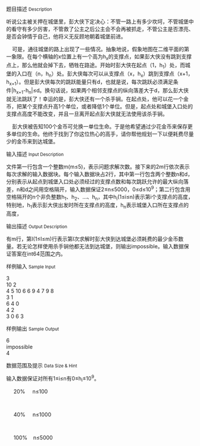 <div class="panel panel-default">
<div class="area-title">
<span>
题目描述
<small>Description</small>
</span></div>
<div class="panel-body">

<p><span>听说公主被关押在城堡里，彭大侠下定决心：不管一路上有多少坎坷，不管城堡中的看守有多少厉害，不管救了公主之后公主会不会再被抓走，不管公主是否漂亮、是否会钟情于自己，他将义无反顾地朝着城堡前进。</span></p>
<p><span> </span><span> </span><span> </span><span> 可是，通往城堡的路上出现了一些情况。抽象地说，假象地图在二维平面的第一象限。在每个横轴的x位置上有一个高为h<sub>x</sub>的支撑点，如果彭大侠没有跳到支撑点上，那么他就会掉下去，牺牲在路途。开始时彭大侠在起点（1，h<sub>1</sub>）处，而城堡的入口在（n，h<sub>n</sub>）处。彭大侠每次可以从支撑点（x，h<sub>x</sub>）跳到支撑点（x+1，h<sub>x+1</sub>）。但是彭大侠每次的跳跃能量只有d，也就是说，每次跳跃必须满足条件|h<sub>x+1</sub>-h<sub>n</sub>|≤d。换句话说，如果两个相邻支撑点的纵向落差大于d，那么彭大侠就无法跳跃了！幸运的是，彭大侠还有一个杀手锏。在起点处，他可以花一个金币，把某个支撑点升高1个单位，或者降低1个单位。但是，起点处和城堡入口处的支撑点高度不能改变，并且一旦离开起点彭大侠就无法使用该杀手锏。</span></p>
<p><span> </span><span> </span><span> </span><span> 彭大侠被告知100个金币可兑换一单位生命。于是他希望通过少花金币来保存更多单位的生命。他终于找到了你这位热心的高手，请你帮他规划一下以便耗费尽量少的金币来到达城堡。</span></p>

</div>
</div>

<div class="panel panel-default">
<div class="area-title">
<span>
输入描述
<small>Input Description</small>
</span></div>
<div class="panel-body">
<p><span>文件第一行包含一个整数m(m≤5)，表示问题求解次数。接下来的2m行依次表示每次求解的输入数据块。每个输入数据块占2行，其中第一行包含两个整数n和d，分别表示从起点到城堡入口处必须经过的支撑点数和每次跳跃允许的最大纵向落差，n和d之间用空格隔开，输入数据保证2≤n≤5000，0≤d≤10</span><sup>9</sup><span>；第二行包含用空格隔开的n个非负整数h</span><sub>1</sub><span>、h</span><sub>2</sub><span>、…、h</span><sub>n</sub><span>，其中h</span><sub>i</sub><span>(1≤i≤n)表示第i个支撑点的高度，特别地，h</span><sub>1</sub><span>表示彭大侠出发时所在支撑点的高度，h</span><sub>n</sub><span>表示城堡入口所在支撑点的高度，</span></p>

</div>
</div>
<div  class="panel panel-default">
<div class="area-title">
<span>
输出描述
<small>Output Description</small>
</span></div>
<div class="panel-body">

<p><span>有m行，第I(1&le;I&le;m)行表示第I次求解时彭大侠到达城堡必须耗费的最少金币数量。若无论怎样使用杀手锏他都无法到达城堡，则输出impossible。输入数据保证答案在int64范围之内。</span></p>

</div>
</div>


<div class="panel panel-default">
<div class="area-title">
<span>
样例输入
<small>Sample Input</small>
</span></div>
<div class="panel-body">
<p><span>3 </span><br><span> 10 2 </span><br><span> 4 5 10 6 6 9 4 7 9 8 </span><br><span> 3 1</span><br><span> 6 4 0</span><br><span> 4 2</span><br><span> 3 0 6 3</span></p>

</div>
</div>

<div class="panel panel-default">
<div class="area-title">
<span>
样例输出
<small>Sample Output</small>
</span></div>
<div class="panel-body">
<p><span>6</span><br><span> impossible</span><br><span> 4</span></p>

</div>
</div>

<div class="panel panel-default">
<div class="area-title">
<span>
数据范围及提示
<small>Data Size & Hint</small>
</span></div>
<div class="panel-body">
<p>输入数据保证对所有1≤i≤n有0≤h<sub>i</sub>≤10<sup>9</sup>。</p>
<p><span> </span><span> </span><span> </span><span> </span><span> 20% </span><span> </span><span> </span><span> </span><span> n≤100</span></p>
<p> </p>
<p><span> </span><span> </span><span> </span><span> </span><span> 40% </span><span> </span><span> </span><span> </span><span> n≤1000</span></p>
<p> </p>
<p><span> </span><span> </span><span> </span><span> </span><span> 100% </span><span> </span><span> </span><span> n≤5000</span></p>
</div>
</div>